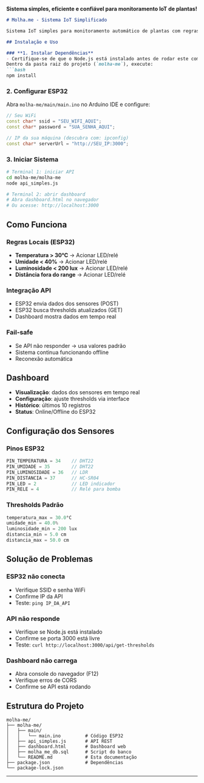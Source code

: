 **Sistema simples, eficiente e confiável para monitoramento IoT de plantas!**


````markdown
# Molha.me - Sistema IoT Simplificado

Sistema IoT simples para monitoramento automático de plantas com regras locais no ESP32 e dashboard web.

## Instalação e Uso

### **1. Instalar Dependências**
- Certifique-se de que o Node.js está instalado antes de rodar este comando.
Dentro da pasta raiz do projeto (`molha-me`), execute:
```bash
npm install
````

### **2. Configurar ESP32**

Abra `molha-me/main/main.ino` no Arduino IDE e configure:

```cpp
// Seu WiFi
const char* ssid = "SEU_WIFI_AQUI";
const char* password = "SUA_SENHA_AQUI";

// IP da sua máquina (descubra com: ipconfig)
const char* serverUrl = "http://SEU_IP:3000";
```

### **3. Iniciar Sistema**

```bash
# Terminal 1: iniciar API
cd molha-me/molha-me
node api_simples.js

# Terminal 2: abrir dashboard
# Abra dashboard.html no navegador
# Ou acesse: http://localhost:3000
```

## Como Funciona

### **Regras Locais (ESP32)**

* **Temperatura > 30°C** → Acionar LED/relé
* **Umidade < 40%** → Acionar LED/relé
* **Luminosidade < 200 lux** → Acionar LED/relé
* **Distância fora do range** → Acionar LED/relé

### **Integração API**

* ESP32 envia dados dos sensores (POST)
* ESP32 busca thresholds atualizados (GET)
* Dashboard mostra dados em tempo real

### **Fail-safe**

* Se API não responder → usa valores padrão
* Sistema continua funcionando offline
* Reconexão automática

## Dashboard

* **Visualização**: dados dos sensores em tempo real
* **Configuração**: ajuste thresholds via interface
* **Histórico**: últimos 10 registros
* **Status**: Online/Offline do ESP32

## Configuração dos Sensores

### **Pinos ESP32**

```cpp
PIN_TEMPERATURA = 34    // DHT22
PIN_UMIDADE = 35        // DHT22
PIN_LUMINOSIDADE = 36   // LDR
PIN_DISTANCIA = 37      // HC-SR04
PIN_LED = 2             // LED indicador
PIN_RELE = 4            // Relé para bomba
```

### **Thresholds Padrão**

```cpp
temperatura_max = 30.0°C
umidade_min = 40.0%
luminosidade_min = 200 lux
distancia_min = 5.0 cm
distancia_max = 50.0 cm
```

## Solução de Problemas

### **ESP32 não conecta**

* Verifique SSID e senha WiFi
* Confirme IP da API
* Teste: `ping IP_DA_API`

### **API não responde**

* Verifique se Node.js está instalado
* Confirme se porta 3000 está livre
* Teste: `curl http://localhost:3000/api/get-thresholds`

### **Dashboard não carrega**

* Abra console do navegador (F12)
* Verifique erros de CORS
* Confirme se API está rodando

## Estrutura do Projeto

```
molha-me/
├── molha-me/
│   ├── main/
│   │   └── main.ino         # Código ESP32
│   ├── api_simples.js       # API REST
│   ├── dashboard.html       # Dashboard web
│   ├── molha_me_db.sql      # Script do banco
│   └── README.md            # Esta documentação
├── package.json             # Dependências
└── package-lock.json
```
---

